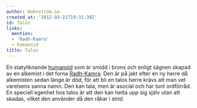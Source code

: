 ```yaml
---
author: Wahnstrom.se
created_at: '2012-03-21T19:31:38Z'
id: Talos
links:
  mention:
  - 'Radh-Kamra'
  - humanoid
title: Talos
---
```


En statyliknande [humanoid] som är smidd i brons och enligt sägnen skapad av en alkemist i det forna
[Radh-Kamra]. Den är på jakt efter en ny herre då alkemisten sedan länge är död, för att bli en
talos herre krävs att man vet varelsens sanna namn. Den kan tala, men är asocial och har tunt
ordförråd. En speciell egenhet hos talos är att den kan hetta upp sig själv utan att skadas, vilket
den använder då den råkar i strid.

  [humanoid]: humanoid
  [Radh-Kamra]: Radh-Kamra